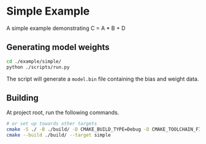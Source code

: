 # Simple Example

A simple example demonstrating C = A * B + D


## Generating model weights

```bash
cd ./example/simple/
python ./scripts/run.py
```

The script will generate a `model.bin` file containing the bias and weight data.


## Building

At project root, run the following commands.

```bash
# or set up towards other targets
cmake -S ./ -B ./build/ -D CMAKE_BUILD_TYPE=Debug -D CMAKE_TOOLCHAIN_FILE=./riscv-gcc.cmake
cmake --build ./build/ --target simple
```


